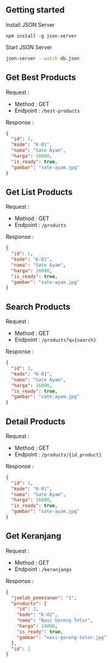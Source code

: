 ## Getting started

Install JSON Server

```
npm install -g json-server
```

Start JSON Server

```bash
json-server --watch db.json
```

## Get Best Products

Request :

- Method : GET
- Endpoint : `/best-products`

Response :

```json
{
  "id": 1,
  "kode": "K-01",
  "nama": "Sate Ayam",
  "harga": 16000,
  "is_ready": true,
  "gambar": "sate-ayam.jpg"
}
```

## Get List Products

Request :

- Method : GET
- Endpoint : `/products`

Response :

```json
{
  "id": 1,
  "kode": "K-01",
  "nama": "Sate Ayam",
  "harga": 16000,
  "is_ready": true,
  "gambar": "sate-ayam.jpg"
}
```

## Search Products

Request :

- Method : GET
- Endpoint : `/products?q={search}`

Response :

```json
{
  "id": 1,
  "kode": "K-01",
  "nama": "Sate Ayam",
  "harga": 16000,
  "is_ready": true,
  "gambar": "sate-ayam.jpg"
}
```

## Detail Products

Request :

- Method : GET
- Endpoint : `/products/{id_product}`

Response :

```json
{
  "id": 1,
  "kode": "K-01",
  "nama": "Sate Ayam",
  "harga": 16000,
  "is_ready": true,
  "gambar": "sate-ayam.jpg"
}
```

## Get Keranjang

Request :

- Method : GET
- Endpoint : `/keranjangs`

Response :

```json
{
  "jumlah_pemesanan": "1",
  "products": {
    "id": 2,
    "kode": "K-02",
    "nama": "Nasi Goreng Telur",
    "harga": 14000,
    "is_ready": true,
    "gambar": "nasi-goreng-telor.jpg"
  },
  "id": 1
}
```
